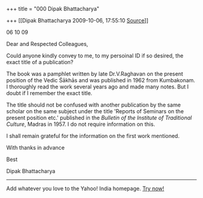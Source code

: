 +++
title = "000 Dipak Bhattacharya"

+++
[[Dipak Bhattacharya	2009-10-06, 17:55:10 [Source](https://groups.google.com/g/bvparishat/c/kSyo5xOIgiM)]]



06 10 09

Dear and Respected Colleagues,

Could anyone kindly convey to me, to my persoinal ID if so desired, the exact title of a publication?

The book was a pamphlet written by late Dr.V.Raghavan on the present position of the Vedic Śākhās and was published in 1962 from Kumbakonam. I thoroughly read the work several years ago and made many notes. But I doubt if I remember the exact title.



The title should not be confused with another publication by the same scholar on the same subject under the title 'Reports of Seminars on the present position etc.' published in the *Bulletin of the Institute of Traditional Culture*, Madras in 1957. I do not require information on this.

I shall remain grateful for the information on the first work mentioned.

With thanks in advance

Best

Dipak Bhattacharya

  

------------------------------------------------------------------------

Add whatever you love to the Yahoo! India homepage. [Try now!](http://in.rd.yahoo.com/tagline_metro_3/*http://in.yahoo.com/trynew)

